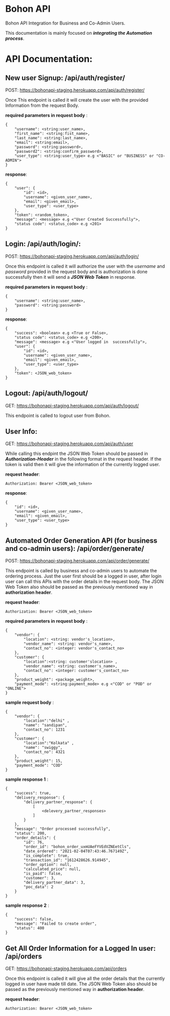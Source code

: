 # Bohon API 
Bohon API Integration for Business and Co-Admin Users. 

This documentation is mainly focused on ***integrating the Automation process***.

# API Documentation:

## New user Signup: **/api/auth/register/** 
POST: https://bohonapi-staging.herokuapp.com/api/auth/register/

Once This endpoint is called it will create the user with the provided Information from the request Body.

**required parameters in request body** : 
        
    {
        "username": <string:user_name>, 
        "first_name": <string:fist_name>, 
        "last_name": <string:last_name>, 
        "email": <string:email>, 
        "password": <string:password>, 
        "password2": <string:confirm_password>, 
        "user_type": <string:user_type> e.g <"BASIC" or "BUSINESS" or "CO-ADMIN">
    }
    
**response**:

    {
        "user": {
            "id": <id>,
            "username": <given_user_name>,
            "email": <given_email>,
            "user_type": <user_type>
        },
        "token": <random_token>,
        "message": <message> e.g <"User Created Successfully">,
        "status code": <status_code> e.g <201>
    }

## Login: **/api/auth/login/**:
POST: https://bohonapi-staging.herokuapp.com/api/auth/login/

Once this endpoint is called it will authorize the user with the *username* and *password* provided in the request body and is authorization is done successfully then it will send a ***JSON Web Token*** in response.

**required parameters in request body** : 
        
    {
        "username": <string:user_name>,
        "password": <string:password> 
    }

**response**:

    {
        "success": <boolean> e.g <True or False>,
        "status code": <status_code> e.g <200>,
        "message": <message> e.g <"User logged in  successfully">,
        "user": {
            "id": <id>,
            "username": <given_user_name>,
            "email": <given_email>,
            "user_type": <user_type>
        },
        "token": <JSON_web_token> 
    }

## Logout: **/api/auth/logout/**
GET: https://bohonapi-staging.herokuapp.com/api/auth/logout/

This endpoint is called to logout user from Bohon.

## User Info: 
GET: https://bohonapi-staging.herokuapp.com/api/auth/user

While calling this endpint the JSON Web Token should be passed in ***Authorization-Header*** in the following format in the request header. If the token is valid then it will give the information of the currently logged user.

**request header**:

    Authorization: Bearer <JSON_web_token> 

**response**:

    {
        "id": <id>,
        "username": <given_user_name>,
        "email": <given_email>,
        "user_type": <user_type>
    }

## Automated Order Generation API (for business and co-admin users): **/api/order/generate/**
POST: https://bohonapi-staging.herokuapp.com/api/order/generate/

This endpoint is called by business and co-admin users to automate the ordering process. Just the user first should be a logged in user, after login user can call this APIs with the order details in the request body. The JSON Web Token also should be passed as the previously mentioned way in **authorization header**.

**request header**:

    Authorization: Bearer <JSON_web_token> 

**required parameters in request body** : 
        
    {
        "vendor": {
            "location": <string: vendor's_location>,
            "vendor_name": <string: vendor's_name>,
            "contact_no": <integer: vendor's_contact_no>
        },
        "customer": {
            "location":<string: customer'slocation> ,
            "vendor_name": <string: customer's_name>,
            "contact_no": <integer: customer's_contact_no>
        },
        "product_weight": <package_weight>,
        "payment_mode": <string:payment_mode> e.g <"COD" or "POD" or "ONLINE">
    }

**sample request body** : 
        
    {
        "vendor": {
            "location":"delhi" ,
            "name": "sandipan",
            "contact_no": 1231
        },
        "customer": {
            "location":"Kolkata" ,
            "name": "swiggy",
            "contact_no": 4321
        },
        "product_weight": 15,
        "payment_mode": "COD"
    }


**sample response 1** : 
 
    {
        "success": true,
        "delivery_response": {
            "delivery_partner_response": {
                [
                    <delevery_partner_responses>
                ]
            }
        },
        "message": "Order processed successfully",
        "status": 200,
        "order_details": {
            "id": 76,
            "order_id": "bohon_order_uxmUAeFYVEdVZNEetCls",
            "date_ordered": "2021-02-04T07:43:46.767149Z",
            "is_complete": true,
            "transaction_id": "1612428626.914945",
            "order_option": null,
            "calculated_price": null,
            "is_paid": false,
            "customer": 3,
            "delivery_partner_data": 3,
            "poc_data": 2
        }
    }

**sample response 2** : 

    {
        "success": false,
        "message": "Failed to create order",
        "status": 400
    }

## Get All Order Information for a Logged In user: **/api/orders**
GET: https://bohonapi-staging.herokuapp.com/api/orders

Once this endpoint is called it will give all the order details that the currently logged in user have made till date. The JSON Web Token also should be passed as the previously mentioned way in **authorization header**.

**request header**:

    Authorization: Bearer <JSON_web_token> 

